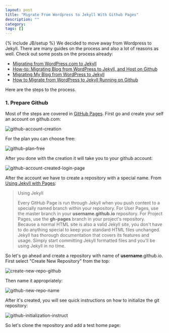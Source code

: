```yaml
---
layout: post
title: "Migrate From Wordpress to Jekyll With Github Pages"
description: ""
category: 
tags: []
---
```

{% include JB/setup %}
We decided to move away from Wordpress to Jekyll. There are many guides on the process and also a lot of reasons as well. Check out some posts on the process already:

- [Migrating from WordPress.com to Jekyll](http://hadihariri.com/2013/12/24/migrating-from-wordpress-to-jekyll/)
- [How-to: Migrating Blog from WordPress to Jekyll, and Host on Github](http://girliemac.com/blog/2013/12/27/wordpress-to-jekyll/)
- [Migrating My Blog from WordPress to Jekyll](http://juliemao.com/blog/2013/07/migrating-from-wordpress-to-jekyll/)
- [How to Migrate from WordPress to Jekyll Running on Github](http://johnnycode.com/2012/07/10/how-to-migrate-from-wordpress-to-jekyll-running-on-github/)

Here are the steps to the process.

### 1. Prepare Github
Most of the steps are covered in [GitHub Pages](https://pages.github.com/). First go and create your self an account on github.com:

![github-account-creation](github-account-creation.png)

For the plan you can choose free:

![github-plan-free](github-plan-free.png)

After you done with the creation it will take you to your github account:

![github-account-created-login-page](github-account-created-login-page.png)

After the account we have to create a repository with a special name. From [Using Jekyll with Pages](https://help.github.com/articles/using-jekyll-with-pages):

> Using Jekyll
> 
> Every GitHub Page is run through Jekyll when you push content to a specially named branch within your repository. For User Pages, use the master branch in your **username.github.io** repository. For Project Pages, use the **gh-pages** branch in your project's repository. Because a normal HTML site is also a valid Jekyll site, you don't have to do anything special to keep your standard HTML files unchanged. Jekyll has thorough documentation that covers its features and usage. Simply start committing Jekyll formatted files and you'll be using Jekyll in no time.

So let's go ahead and create a repository with name of **username**.github.io. First select "Create New Repository" from the top:

![create-new-repo-github](create-new-repo-github.png)

Then name it appropriately:

![github-new-repo-name](github-new-repo-name.png)

After it's created, you will see quick instructions on how to initialize the git repository:

![github-initialization-instruct](github-initialization-instruct.png)

So let's clone the repository and add a test home page:





